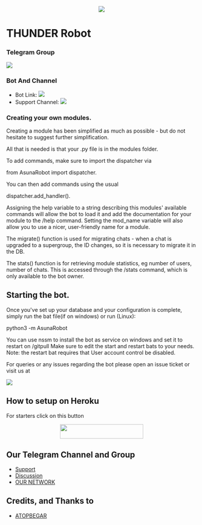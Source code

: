 <p align="center">
  <img src="https://telegra.ph/file/e25800cc389f5f3139470.jpg">
</p>

# THUNDER Robot

### Telegram Group
<p align="left">
<a href="https://t.me/Gymglassheroes" alt="Telegram!"> <img src="https://aleen42.github.io/badges/src/telegram.svg" /> </a>

### Bot And Channel 
* Bot Link:  <a href="http://t.me/Thundero_bot" alt="Thunder"> <img src="https://img.shields.io/badge/%F0%9F%A4%96%20-THUNDER-blue" /> </a>
* Support Channel: <a  href="https://t.me/thunderlog2" alt="Help Centre Logs"> <img  src="https://img.shields.io/badge/%F0%9F%92%A1-THUNDER%20Log%20Channel-9cf" /> </a>

### Creating your own modules.

Creating a module has been simplified as much as possible - but do not hesitate to suggest further simplification.

All that is needed is that your .py file is in the modules folder.

To add commands, make sure to import the dispatcher via

from AsunaRobot import dispatcher.

You can then add commands using the usual

dispatcher.add_handler().

Assigning the help variable to a string describing this modules' available
commands will allow the bot to load it and add the documentation for
your module to the /help command. Setting the mod_name variable will also allow you to use a nicer, user-friendly name for a module.

The migrate() function is used for migrating chats - when a chat is upgraded to a supergroup, the ID changes, so 
it is necessary to migrate it in the DB.

The stats() function is for retrieving module statistics, eg number of users, number of chats. This is accessed 
through the /stats command, which is only available to the bot owner.

## Starting the bot.

Once you've set up your database and your configuration is complete, simply run the bat file(if on windows) or run (Linux):

python3 -m AsunaRobot

You can use nssm to install the bot as service on windows and set it to restart on /gitpull 
Make sure to edit the start and restart bats to your needs. 
Note: the restart bat requires that User account control be disabled.

For queries or any issues regarding the bot please open an issue ticket or visit us at <p align="left">
<a href="https://t.me/GYMGLASSHEROES" alt="Telegram!"> <img src="https://aleen42.github.io/badges/src/telegram.svg" /> </a>

## How to setup on Heroku 
For starters click on this button 

<p align="center"><a href="https://heroku.com/deploy?template=https://github.com/kajukatliii/mari"> <img src="https://img.shields.io/badge/Deploy%20To%20Heroku-black?style=for-the-badge&logo=heroku" width="220" height="38.45"/></a></p>


## Our Telegram Channel and Group

* [Support](https://telegram.dog/Gymglassheroes)
* [Discussion](https://telegram.dog/animeongoing4)
* [OUR NETWORK](https://telegram.dog/SEKERNETWORK)

## Credits, and Thanks to 
*   [ATOPBEGAR](https://telegram.dog/ATOPBEGAR)

